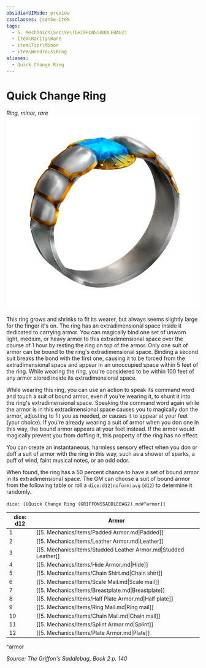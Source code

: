 ```yaml
---
obsidianUIMode: preview
cssclasses: json5e-item
tags:
  - 5. Mechanics\Src\5e\(GRIFFONSSADDLEBAG2)
  - item\Rarity\Rare
  - item\Tier\Minor
  - item\Wondrous\Ring
aliases:
  - Quick Change Ring
---
```

# Quick Change Ring
*Ring, minor, rare*  
![](https://raw.githubusercontent.com/TheGiddyLimit/homebrew-img/main/img/GriffonsSaddlebag2/Items/Quick-Change-Ring.webp#right)  


This ring grows and shrinks to fit its wearer, but always seems slightly large for the finger it's on. The ring has an extradimensional space inside it dedicated to carrying armor. You can magically bind one set of unworn light, medium, or heavy armor to this extradimensional space over the course of 1 hour by resting the ring on top of the armor. Only one suit of armor can be bound to the ring's extradimensional space. Binding a second suit breaks the bond with the first one, causing it to be forced from the extradimensional space and appear in an unoccupied space within 5 feet of the ring. While wearing the ring, you're considered to be within 100 feet of any armor stored inside its extradimensional space.

While wearing this ring, you can use an action to speak its command word and touch a suit of bound armor, even if you're wearing it, to shunt it into the ring's extradimensional space. Speaking the command word again while the armor is in this extradimensional space causes you to magically don the armor, adjusting to fit you as needed, or causes it to appear at your feet (your choice). If you're already wearing a suit of armor when you don one in this way, the bound armor appears at your feet instead. If the armor would magically prevent you from doffing it, this property of the ring has no effect.

You can create an instantaneous, harmless sensory effect when you don or doff a suit of armor with the ring in this way, such as a shower of sparks, a puff of wind, faint musical notes, or an odd odor.

When found, the ring has a 50 percent chance to have a set of bound armor in its extradimensional space. The GM can choose a suit of bound armor from the following table or roll a `dice:d12|noform|avg` (`d12`) to determine it randomly.

`dice: [[Quick Change Ring (GRIFFONSSADDLEBAG2).md#^armor]]`

| dice: d12 | Armor |
|-----------|-------|
| 1 | [[5. Mechanics/Items/Padded Armor.md\|Padded]] |
| 2 | [[5. Mechanics/Items/Leather Armor.md\|Leather]] |
| 3 | [[5. Mechanics/Items/Studded Leather Armor.md\|Studded Leather]] |
| 4 | [[5. Mechanics/Items/Hide Armor.md\|Hide]] |
| 5 | [[5. Mechanics/Items/Chain Shirt.md\|Chain shirt]] |
| 6 | [[5. Mechanics/Items/Scale Mail.md\|Scale mail]] |
| 7 | [[5. Mechanics/Items/Breastplate.md\|Breastplate]] |
| 8 | [[5. Mechanics/Items/Half Plate Armor.md\|Half plate]] |
| 9 | [[5. Mechanics/Items/Ring Mail.md\|Ring mail]] |
| 10 | [[5. Mechanics/Items/Chain Mail.md\|Chain mail]] |
| 11 | [[5. Mechanics/Items/Splint Armor.md\|Splint]] |
| 12 | [[5. Mechanics/Items/Plate Armor.md\|Plate]] |
^armor

*Source: The Griffon's Saddlebag, Book 2 p. 140*
